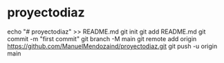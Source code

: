 # proyectodiaz
echo "# proyectodiaz" >> README.md
git init
git add README.md
git commit -m "first commit"
git branch -M main
git remote add origin https://github.com/ManuelMendozaind/proyectodiaz.git
git push -u origin main
